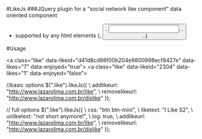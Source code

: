 #LikeJs
###JQuery plugin for a "social network like component" data oriented component

- supported by any html elements (<a>, <button>, <input>, <span>, <div> ...)


#Usage

<!--
data-likeid:    Defines an unique identifier that represents the like object
data-likes:     Number of likes (for a better performance, this attribute does not be omitted)
data-enjoyed:   If current user enjoyed the object. Defines the behavior of appearance
-->
\<a class="like" data-likeid="d41d8cd98f00b204e9800998ecf8427e" data-likes="7" data-enjoyed="true"></a>
\<a class="like" data-likeid="2304" data-likes="1" data-enjoyed="false"></a>

\//basic options
\$(".like").likeJs({
\	addlikeurl: "http://www.lazarolima.com.br/like",
\	removelikeurl: "http://www.lazarolima.com.br/dislike"
\});

\// full options
\$(".like").likeJs({
\	css: "btn btn-mini",
\	liketext: "I Like S2",
\	unliketext: "not short anymore!",
\	log: true,
\	addlikeurl: "http://www.lazarolima.com.br/like",
\	removelikeurl: "http://www.lazarolima.com.br/dislike"
\}); 

